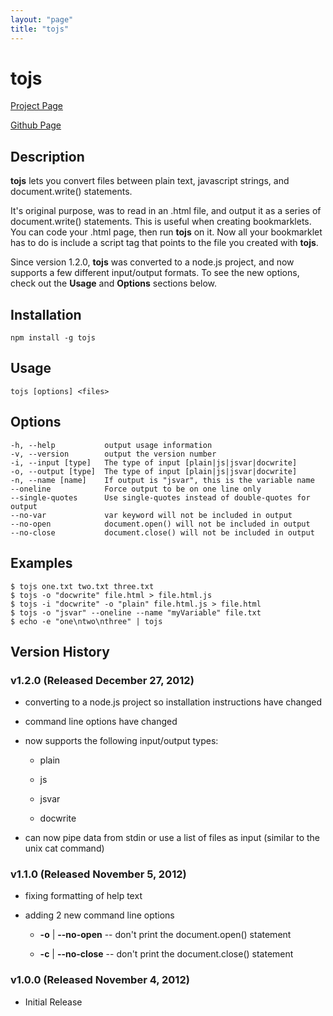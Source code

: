 ```yaml
---
layout: "page"
title: "tojs"
---
```

# tojs #

[Project Page](http://skratchdot.com/projects/tojs/)

[Github Page](https://github.com/skratchdot/tojs/)

## Description ##

**tojs** lets you convert files between plain text, javascript strings,
and document.write() statements.

It's original purpose, was to read in an .html file, and output it
as a series of document.write() statements. This is useful when creating
bookmarklets.  You can code your .html page, then run **tojs** on it.
Now all your bookmarklet has to do is include a script tag that points 
to the file you created with **tojs**.

Since version 1.2.0, **tojs** was converted to a node.js project, and now
supports a few different input/output formats.  To see the new options,
check out the **Usage** and **Options** sections below.


## Installation ##

    npm install -g tojs


## Usage ##

    tojs [options] <files>


## Options ##

    -h, --help           output usage information
    -v, --version        output the version number
    -i, --input [type]   The type of input [plain|js|jsvar|docwrite]
    -o, --output [type]  The type of input [plain|js|jsvar|docwrite]
    -n, --name [name]    If output is "jsvar", this is the variable name
    --oneline            Force output to be on one line only
    --single-quotes      Use single-quotes instead of double-quotes for output
    --no-var             var keyword will not be included in output
    --no-open            document.open() will not be included in output
    --no-close           document.close() will not be included in output


## Examples ##

    $ tojs one.txt two.txt three.txt
    $ tojs -o "docwrite" file.html > file.html.js
    $ tojs -i "docwrite" -o "plain" file.html.js > file.html
    $ tojs -o "jsvar" --oneline --name "myVariable" file.txt
    $ echo -e "one\ntwo\nthree" | tojs


## Version History ##

### v1.2.0 (Released December 27, 2012)

- converting to a node.js project so installation instructions have changed

- command line options have changed

- now supports the following input/output types:

  - plain
  
  - js
  
  - jsvar

  - docwrite

- can now pipe data from stdin or use a list of files as input (similar to the unix cat command)

### v1.1.0 (Released November 5, 2012)

- fixing formatting of help text

- adding 2 new command line options

  - **-o** | **--no-open** -- don't print the document.open() statement

  - **-c** | **--no-close** -- don't print the document.close() statement

### v1.0.0 (Released November 4, 2012)

- Initial Release
